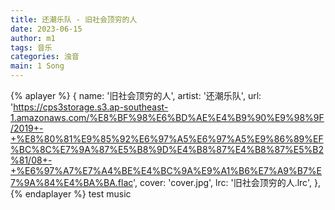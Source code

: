 ```yaml
---
title: 还潮乐队 - 旧社会顶穷的人
date: 2023-06-15
author: m1
tags: 音乐
categories: 浊音
main: 1 Song
---
```


{% aplayer %}
{
name: '旧社会顶穷的人',
artist: '还潮乐队',
url: 'https://cps3storage.s3.ap-southeast-1.amazonaws.com/%E8%BF%98%E6%BD%AE%E4%B9%90%E9%98%9F/2019+-+%E8%80%81%E9%85%92%E6%97%A5%E6%97%A5%E9%86%89%EF%BC%8C%E7%9A%87%E5%B8%9D%E4%B8%87%E4%B8%87%E5%B2%81/08+-+%E6%97%A7%E7%A4%BE%E4%BC%9A%E9%A1%B6%E7%A9%B7%E7%9A%84%E4%BA%BA.flac',
cover: 'cover.jpg',
lrc: '旧社会顶穷的人.lrc',
},
{% endaplayer %}
test music
